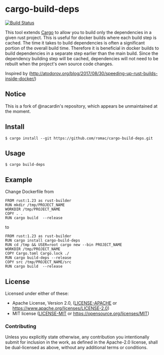 # cargo-build-deps

[![Build Status](https://travis-ci.org/romac/cargo-build-deps.svg?branch=master)](https://travis-ci.org/romac/cargo-build-deps)

This tool extends [Cargo](https://doc.rust-lang.org/cargo/) to allow you to
build only the dependencies in a given rust project. This is useful for docker
builds where each build step is cached. The time it takes to build dependencies
is often a significant portion of the overall build time. Therefore it is
beneficial in docker builds to build dependencies in a separate step earlier
than the main build. Since the dependency building step will be cached,
dependencies will not need to be rebuilt when the project's own source code
changes.

Inspired by (http://atodorov.org/blog/2017/08/30/speeding-up-rust-builds-inside-docker/)

## Notice

This is a fork of @nacardin's repository, which appears be unmaintained at the moment.

## Install

    $ cargo install --git https://github.com/romac/cargo-build-deps.git

## Usage

    $ cargo build-deps

## Example

Change Dockerfile from

```
FROM rust:1.23 as rust-builder
RUN mkdir /tmp/PROJECT_NAME
WORKDIR /tmp/PROJECT_NAME
COPY . .
RUN cargo build  --release
```

to

```
FROM rust:1.23 as rust-builder
RUN cargo install cargo-build-deps
RUN cd /tmp && USER=root cargo new --bin PROJECT_NAME
WORKDIR /tmp/PROJECT_NAME
COPY Cargo.toml Cargo.lock ./
RUN cargo build-deps --release
COPY src /tmp/PROJECT_NAME/src
RUN cargo build  --release
```

## License

Licensed under either of these:

 * Apache License, Version 2.0, ([LICENSE-APACHE](LICENSE-APACHE) or
   https://www.apache.org/licenses/LICENSE-2.0)
 * MIT license ([LICENSE-MIT](LICENSE-MIT) or
   https://opensource.org/licenses/MIT)

### Contributing

Unless you explicitly state otherwise, any contribution you intentionally submit
for inclusion in the work, as defined in the Apache-2.0 license, shall be
dual-licensed as above, without any additional terms or conditions.
